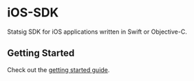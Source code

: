 # iOS-SDK

Statsig SDK for iOS applications written in Swift or Objective-C.

## Getting Started

Check out the [getting started guide](https://docs.statsig.com/client/iosClientSDK).
